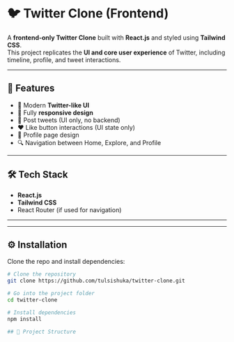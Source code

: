 # 🐦 Twitter Clone (Frontend)

A **frontend-only Twitter Clone** built with **React.js** and styled using **Tailwind CSS**.  
This project replicates the **UI and core user experience** of Twitter, including timeline, profile, and tweet interactions.

---

## 🚀 Features

- 🎨 Modern **Twitter-like UI**  
- 📱 Fully **responsive design**  
- 📝 Post tweets (UI only, no backend)  
- ❤️ Like button interactions (UI state only)  
- 👤 Profile page design  
- 🔍 Navigation between Home, Explore, and Profile  

---

## 🛠️ Tech Stack

- **React.js**  
- **Tailwind CSS**  
- React Router (if used for navigation)  

---

---

## ⚙️ Installation

Clone the repo and install dependencies:

```bash
# Clone the repository
git clone https://github.com/tulsishuka/twitter-clone.git

# Go into the project folder
cd twitter-clone

# Install dependencies
npm install

## 📂 Project Structure

